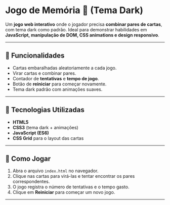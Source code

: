# Jogo de Memória 🧠 (Tema Dark)

Um **jogo web interativo** onde o jogador precisa **combinar pares de cartas**, com tema dark como padrão. Ideal para demonstrar habilidades em **JavaScript, manipulação de DOM, CSS animations e design responsivo**.

---

## 🔹 Funcionalidades
- Cartas embaralhadas aleatoriamente a cada jogo.  
- Virar cartas e combinar pares.  
- Contador de **tentativas** e **tempo de jogo**.  
- Botão de **reiniciar** para começar novamente.  
- Tema dark padrão com animações suaves.  

---

## 🔹 Tecnologias Utilizadas
- **HTML5**  
- **CSS3** (tema dark + animações)  
- **JavaScript (ES6)**  
- **CSS Grid** para o layout das cartas  

---

## 🔹 Como Jogar
1. Abra o arquivo `index.html` no navegador.  
2. Clique nas cartas para virá-las e tentar encontrar os pares correspondentes.  
3. O jogo registra o número de tentativas e o tempo gasto.  
4. Clique em **Reiniciar** para começar um novo jogo.  

---
